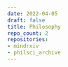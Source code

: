 ```yaml
---
date: 2022-04-05
draft: false
title: Philosophy
repo_count: 2
repositories:
- mindrxiv
- philsci_archive
---
```




